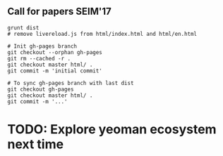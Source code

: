 ## Call for papers SEIM'17

```
grunt dist
# remove livereload.js from html/index.html and html/en.html
```

```
# Init gh-pages branch
git checkout --orphan gh-pages
git rm --cached -r .
git checkout master html/ .
git commit -m 'initial commit'
```

```
# To sync gh-pages branch with last dist
git checkout gh-pages
git checkout master html/ .
git commit -m '...'
```

# TODO: Explore yeoman ecosystem next time
